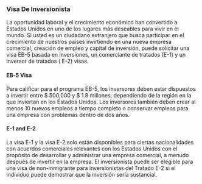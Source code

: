 ### Visa De Inversionista
La oportunidad laboral y el crecimiento económico han convertido a Estados Unidos en uno de los lugares más deseables para vivir en el mundo. Si usted es un ciudadano extranjero que busca participar en el crecimiento de nuestros países invirtiendo en una nueva empresa comercial, creación de empleo y capital de inversión, puede solicitar una visa EB-5 basada en inversiones, un comerciante de tratados (E-1) y un inversor de tratados ( E-2) visas. 

#### EB-5 Visa
Para calificar para el programa EB-5, los inversores deben estar dispuestos a invertir entre $ 500,000 y $ 1.8 millones, dependiendo de la región en la que inviertan en los Estados Unidos. Los inversores también deben crear al menos 10 nuevos empleos a tiempo completo o conservar empleos para una empresa con problemas dentro de dos años.

#### E-1 and E-2
La visa E-1 y la visa E-2 solo están disponibles para ciertas nacionalidades con acuerdos comerciales relevantes con los Estados Unidos con el propósito de desarrollar y administrar una empresa comercial, a menudo después de invertir en la empresa. El inversionista puede ser elegible para una visa de non-inmigrante para inversionistas del Tratado E-2 si el individuo puede demostrar que la inversión sería sustancial.
